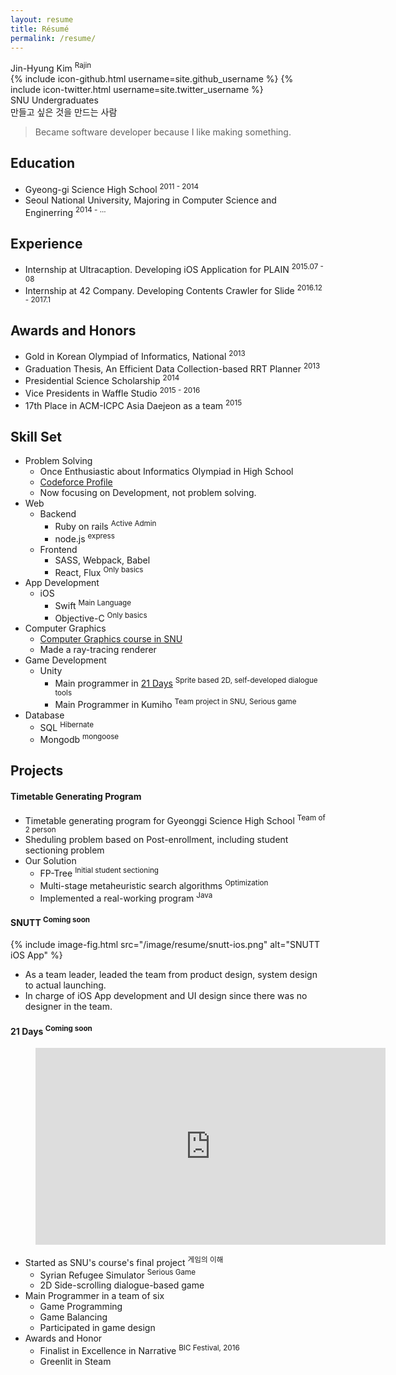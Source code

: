 ```yaml
---
layout: resume
title: Résumé
permalink: /resume/
---
```


<div id="resume-header">
    <div id="profile">
    </div>
    <div id="info">
        <div id="info-name">Jin-Hyung Kim <sup>Rajin</sup></div>
        {% include icon-github.html username=site.github_username %}
        {% include icon-twitter.html username=site.twitter_username %}
        <div id="status">SNU Undergraduates</div>
        만들고 싶은 것을 만드는 사람
    </div>
</div>

> Became software developer because I like making something.

## Education

* Gyeong-gi Science High School <sup>2011 - 2014</sup>
* Seoul National University, Majoring in Computer Science and Enginerring <sup>2014 - ...</sup>

## Experience
* Internship at Ultracaption. Developing iOS Application for PLAIN <sup>2015.07 - 08</sup>
* Internship at 42 Company. Developing Contents Crawler for Slide <sup>2016.12 - 2017.1</sup>

## Awards and Honors

* Gold in Korean Olympiad of Informatics, National <sup>2013</sup>
* Graduation Thesis, An Efficient Data Collection-based RRT Planner <sup>2013</sup>
* Presidential Science Scholarship <sup>2014</sup>
* Vice Presidents in Waffle Studio <sup>2015 - 2016</sup>
* 17th Place in ACM-ICPC Asia Daejeon as a team <sup>2015</sup>

## Skill Set

* Problem Solving
    * Once Enthusiastic about Informatics Olympiad in High School  
    * [Codeforce Profile](http://codeforces.com/profile/RaJin)
    * Now focusing on Development, not problem solving.
* Web
    * Backend
        * Ruby on rails <sup>Active Admin</sup>
        * node.js <sup>express</sup>
    * Frontend
        * SASS, Webpack, Babel 
        * React, Flux <sup>Only basics</sup>
* App Development
    * iOS
        * Swift <sup>Main Language</sup>
        * Objective-C <sup>Only basics</sup>
* Computer Graphics
    * [Computer Graphics course in SNU](http://mrl.snu.ac.kr/courses/CourseGraphics/index_2015spring.html)
    * Made a ray-tracing renderer
* Game Development
    * Unity
        * Main programmer in [21 Days](http://steamcommunity.com/sharedfiles/filedetails/?id=800257717)
        <sup>Sprite based 2D, self-developed dialogue tools</sup>
        * Main Programmer in Kumiho <sup>Team project in SNU, Serious game</sup>
* Database
    * SQL <sup>Hibernate</sup>
    * Mongodb <sup>mongoose</sup>

## Projects

#### Timetable Generating Program

* Timetable generating program for Gyeonggi Science High School <sup>Team of 2 person</sup>
* Sheduling problem based on Post-enrollment, including student sectioning problem
* Our Solution
    * FP-Tree <sup>Initial student sectioning</sup>
    * Multi-stage metaheuristic search algorithms <sup>Optimization</sup>
    * Implemented a real-working program <sup>Java</sup>

#### SNUTT <sup>Coming soon</sup>

{% include image-fig.html src="/image/resume/snutt-ios.png" alt="SNUTT iOS App" %}

* As a team leader, leaded the team from product design, system design to actual launching.
* In charge of iOS App development and UI design since there was no designer in the team.

#### 21 Days <sup>Coming soon</sup>

<figure markdown="1">
<iframe width="560" height="315" src="https://www.youtube.com/embed/WnOAGWaGOEU" frameborder="0" allowfullscreen></iframe>
</figure>

* Started as SNU's course's final project <sup>게임의 이해</sup>
    * Syrian Refugee Simulator <sup>Serious Game</sup>
    * 2D Side-scrolling dialogue-based game
* Main Programmer in a team of six
    * Game Programming
    * Game Balancing
    * Participated in game design
* Awards and Honor
    * Finalist in Excellence in Narrative <sup>BIC Festival, 2016</sup>
    * Greenlit in Steam